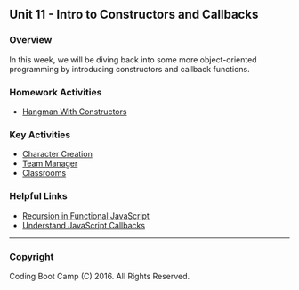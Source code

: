 ## Unit 11 - Intro to Constructors and Callbacks

### Overview

In this week, we will be diving back into some more object-oriented programming by introducing constructors and callback functions.

### Homework Activities

* [Hangman With Constructors](../../../01-Class-Content/11-js-constructors/02-Homework/HomeworkInstructions.md)

### Key Activities

* [Character Creation](../../../01-Class-Content/11-js-constructors/01-Activities/03-CharacterCreate)
* [Team Manager](../../../01-Class-Content/11-js-constructors/01-Activities/08-TeamManager)
* [Classrooms](../../../01-Class-Content/11-js-constructors/01-Activities/10-Classrooms)

### Helpful Links

* [Recursion in Functional JavaScript](https://www.sitepoint.com/recursion-functional-javascript/)
* [Understand JavaScript Callbacks](http://javascriptissexy.com/understand-javascript-callback-functions-and-use-them/)

- - -

### Copyright

Coding Boot Camp (C) 2016. All Rights Reserved.
